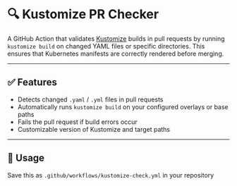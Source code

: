 # 🔍 Kustomize PR Checker

A GitHub Action that validates [Kustomize](https://github.com/kubernetes-sigs/kustomize) builds in pull requests by running `kustomize build` on changed YAML files or specific directories. This ensures that Kubernetes manifests are correctly rendered before merging.

---

## ✅ Features

- Detects changed `.yaml` / `.yml` files in pull requests
- Automatically runs `kustomize build` on your configured overlays or base paths
- Fails the pull request if build errors occur
- Customizable version of Kustomize and target paths

---

## 🚀 Usage

Save this as `.github/workflows/kustomize-check.yml` in your repository
